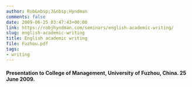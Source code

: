 ```yaml
---
author: Rob&nbsp;J&nbsp;Hyndman
comments: false
date: 2009-06-25 03:47:43+00:00
link: https://robjhyndman.com/seminars/english-academic-writing/
slug: english-academic-writing
title: English academic writing
file: Fuzhou.pdf
tags:
- writing
---
```


#### Presentation to College of Management, University of Fuzhou, China. 25 June 2009.


